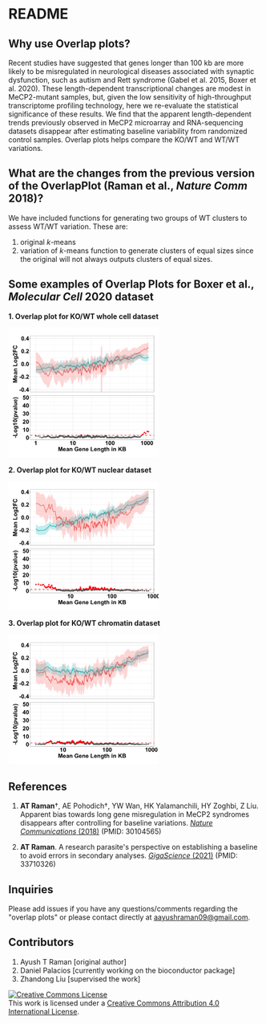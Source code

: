 # README

## Why use Overlap plots?

Recent studies have suggested that genes longer than 100 kb are more likely to be misregulated in neurological diseases associated with synaptic dysfunction, such as autism and Rett syndrome (Gabel et al. 2015, Boxer et al. 2020). These length-dependent transcriptional changes are modest in MeCP2-mutant samples, but, given the low sensitivity of high-throughput transcriptome profiling technology, here we re-evaluate the statistical significance of these results. We find that the apparent length-dependent trends previously observed in MeCP2 microarray and RNA-sequencing datasets disappear after estimating baseline variability from randomized control samples. Overlap plots helps compare the KO/WT and WT/WT variations.

## What are the changes from the previous version of the OverlapPlot (Raman et al., *Nature Comm* 2018)?

We have included functions for generating two groups of WT clusters to assess WT/WT variation. These are: 

1. original *k*-means
2. variation of *k*-means function to generate clusters of equal sizes since the original will not always outputs clusters of equal sizes.

## Some examples of Overlap Plots for Boxer et al., *Molecular Cell* 2020 dataset

**1. Overlap plot for KO/WT whole cell dataset**

<img src='dat/ex_overlap_plots/KO-WT_whole-cell.png' width='300'>

**2. Overlap plot for KO/WT nuclear dataset**

<img src='dat/ex_overlap_plots/KO-WT_nuclear.png' width='300'>

**3. Overlap plot for KO/WT chromatin dataset**

<img src='dat/ex_overlap_plots/KO-WT_chromatin.png' width='300'>

## References

1.  **AT Raman**†, AE Pohodich†, YW Wan, HK Yalamanchili, HY Zoghbi, Z Liu. Apparent bias towards long gene misregulation in MeCP2 syndromes disappears after controlling for baseline variations. [*Nature Communications* (2018)](https://www.nature.com/articles/s41467-018-05627-1) (PMID: 30104565)

2.  **AT Raman**. A research parasite's perspective on establishing a baseline to avoid errors in secondary analyses. [*GigaScience* (2021)](https://academic.oup.com/gigascience/article/10/3/giab015/6168809) (PMID: 33710326)

## Inquiries

Please add issues if you have any questions/comments regarding the "overlap plots" or please contact directly at [aayushraman09\@gmail.com](mailto:aayushraman09@gmail.com).

## Contributors

1.  Ayush T Raman [original author]
2.  Daniel Palacios [currently working on the bioconductor package]
3.  Zhandong Liu [supervised the work]

<a rel="license" href="http://creativecommons.org/licenses/by/4.0/"><img src="https://i.creativecommons.org/l/by/4.0/88x31.png" alt="Creative Commons License" style="border-width:0"/></a><br />This work is licensed under a <a rel="license" href="http://creativecommons.org/licenses/by/4.0/">Creative Commons Attribution 4.0 International License</a>.